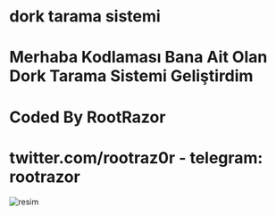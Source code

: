 # dork tarama sistemi

# Merhaba Kodlaması Bana Ait Olan Dork Tarama Sistemi Geliştirdim
# Coded By RootRazor
# twitter.com/rootraz0r - telegram: rootrazor

![resim](https://i.resimyukle.xyz/b2BKyS.png)
